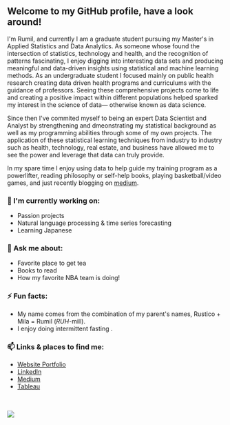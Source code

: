 ## Welcome to my GitHub profile, have a look around!

I'm Rumil, and currently I am a graduate student pursuing my Master's in Applied Statistics and Data Analytics. As someone whose found the intersection of statistics, technology and health, and the recognition of patterns fascinating, I enjoy digging into interesting data sets and producing meaningful and data-driven insights using statistical and machine learning methods. As an undergraduate student I focused mainly on public health research creating data driven health programs and curriculums with the guidance of professors. Seeing these comprehensive projects come to life and creating a positive impact within different populations helped sparked my interest in the science of data— otherwise known as data science.

Since then I've commited myself to being an expert Data Scientist and Analyst by strengthening and dmeonstrating my statistical background as well as my programming abilities through some of my own projects. The application of these statistical learning techniques from industry to industry such as health, technology, real estate, and business have allowed me to see the power and leverage that data can truly provide. 

In my spare time I enjoy using data to help guide my training program as a powerlifter, reading philosophy or self-help books, playing basketball/video games, and just recently blogging on [medium](https://rumil.medium.com/).

### 🌱 I'm currently working on:
- Passion projects
- Natural language processing & time series forecasting
- Learning Japanese


### 💬 Ask me about:
 - Favorite place to get tea
 - Books to read 
 - How my favorite NBA team is doing!

### ⚡ Fun facts: 
- My name comes from the combination of my parent's names, Rustico + Mila = Rumil (*RUH*-mill). 
- I enjoy doing intermittent fasting .

### 📫 Links & places to find me: 
-  [Website Portfolio](https://rumillegaspi.org/) 
-  [LinkedIn](https://www.linkedin.com/in/rumil96/) 
-  [Medium](https://rumil.medium.com/)
-  [Tableau](https://public.tableau.com/profile/rumil5127#!/)


<br />
<br />
<img src="https://github-readme-stats.vercel.app/api?username=rlegaspi562&&show_icons=true&title_color=ffffff&icon_color=bb2acf&text_color=daf7dc&bg_color=151515">

